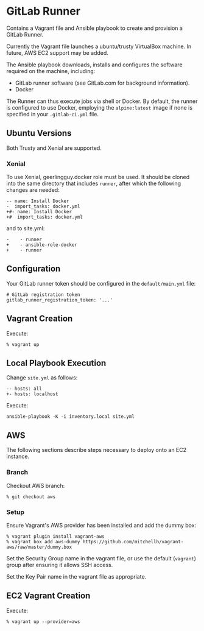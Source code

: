 # GitLab Runner

Contains a Vagrant file and Ansible playbook to create and provision a GitLab Runner.

Currently the Vagrant file launches a ubuntu/trusty VirtualBox machine. In future, AWS EC2 support
may be added.

The Ansible playbook downloads, installs and configures the software required on the machine, including:

* GitLab runner software (see GitLab.com for background information).
* Docker

The Runner can thus execute jobs via shell or Docker. By default, the runner is configured to use Docker, employing
the ```alpine:latest``` image if none is specified in your ```.gitlab-ci.yml``` file.

## Ubuntu Versions

Both Trusty and Xenial are supported.

### Xenial

To use Xenial, geerlingguy.docker role must be used. It should be cloned into the same directory that includes ```runner```,
after which the following changes are needed:

```
-- name: Install Docker
-  import_tasks: docker.yml
+#- name: Install Docker
+#  import_tasks: docker.yml
```
and to site.yml:
```
-    - runner
+    - ansible-role-docker
+    - runner
```

## Configuration

Your GitLab runner token should be configured in the ```default/main.yml``` file:

```
# GitLab registration token
gitlab_runner_registration_token: '...'
```

## Vagrant Creation

Execute:

```
% vagrant up
```

## Local Playbook Execution

Change ```site.yml``` as follows:

```
-- hosts: all
+- hosts: localhost
```

Execute:

```
ansible-playbook -K -i inventory.local site.yml 
```

## AWS

The following sections describe steps necessary to deploy onto an EC2 instance.

### Branch

Checkout AWS branch:
```
% git checkout aws
```

### Setup

Ensure Vagrant's AWS provider has been installed and add the dummy box:
```
% vagrant plugin install vagrant-aws
% vagrant box add aws-dummy https://github.com/mitchellh/vagrant-aws/raw/master/dummy.box
```

Set the Security Group name in the vagrant file, or use the default (```vagrant```) group after
ensuring it allows SSH access.

Set the Key Pair name in the vagrant file as appropriate.

## EC2 Vagrant Creation

Execute:
```
% vagrant up --provider=aws
```
